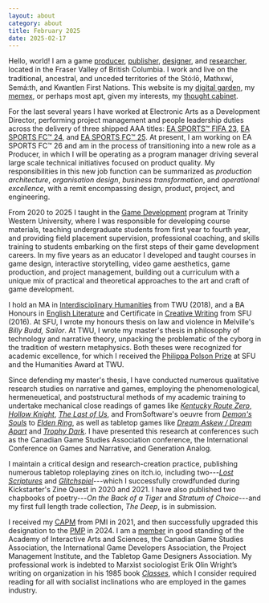 ```yaml
---
layout: about
category: about
title: February 2025
date: 2025-02-17
---
```


Hello, world! I am a game [producer](https://linkedin.com/in/steinea/ "LinkedIn"), [publisher](https://www.kickstarter.com/profile/vagrantludology/created "Kickstarter"), [designer](https://steinea.itch.io/ "itch.io"), and [researcher](https://orcid.org/0000-0003-4131-2695 "ORCID"), located in the Fraser Valley of British Columbia. I work and live on the traditional, ancestral, and unceded territories of the Stó꞉lō, Mathxwí, Semá:th, and Kwantlen First Nations. This website is my [digital garden](https://maggieappleton.com/garden-history/ "Maggie Appleton"), my [memex](https://wiki.xxiivv.com/site/about.html "Devine Lu Linvega"), or perhaps most apt, given my interests, my [thought cabinet](https://discoelysium.fandom.com/wiki/Thought_Cabinet "Disco Elysium").

For the last several years I have worked at Electronic Arts as a Development Director, performing project management and people leadership duties across the delivery of three shipped AAA titles: [EA SPORTS™ FIFA 23](https://www.ea.com/games/fifa/fifa-23), [EA SPORTS FC™ 24](https://www.ea.com/en-au/games/ea-sports-fc/fc-24), and [EA SPORTS FC™ 25](https://www.ea.com/games/ea-sports-fc/fc-25). At present, I am working on EA SPORTS FC™ 26 and am in the process of transitioning into a new role as a Producer, in which I will be operating as a program manager driving several large scale technical initiatives focused on product quality. My responsibilities in this new job function can be summarized as *production architecture*, *organisation design*, *business transformation*, and *operational excellence*, with a remit encompassing design, product, project, and engineering.

From 2020 to 2025 I taught in the [Game Development](https://www.twu.ca/academics/school-arts-media-culture/game-development) program at Trinity Western University, where I was responsible for developing course materials, teaching undergraduate students from first year to fourth year, and providing field placement supervision, professional coaching, and skills training to students embarking on the first steps of their game development careers. In my five years as an educator I developed and taught courses in game design, interactive storytelling, video game aesthetics, game production, and project management, building out a curriculum with a unique mix of practical and theoretical approaches to the art and craft of game development.

I hold an MA in [Interdisciplinary Humanities](https://www.twu.ca/academics/school-graduate-studies/interdisciplinary-humanities-ma) from TWU (2018), and a BA Honours in [English Literature](https://www.sfu.ca/students/calendar/2016/spring/programs/english/honours/bachelor-of-arts.html) and Certificate in [Creative Writing](https://www.sfu.ca/students/calendar/2016/spring/programs/creative-writing/certificate.html) from SFU (2016). At SFU, I wrote my honours thesis on law and violence in Melville's *Billy Budd, Sailor*. At TWU, I wrote my master's thesis in philosophy of technology and narrative theory, unpacking the problematic of the cyborg in the tradition of western metaphysics. Both theses were recognized for academic excellence, for which I received the [Philippa Polson Prize](https://www.sfu.ca/english/undergraduate/funding/by-nomination.html) at SFU and the Humanities Award at TWU.

Since defending my master's thesis, I have conducted numerous qualitative research studies on narrative and games, employing the phenomenological, hermeneuetical, and poststructural methods of my academic training to undertake mechanical close readings of games like [*Kentucky Route Zero*](/2021/03/12/its-more-like-a-tendency/), [*Hollow Knight*](2020/06/19/pure-vessels/), [*The Last of Us*](/2020/08/28/it-cant-be-for-nothing/), and FromSoftware's oeuvre from [*Demon's Souls*](/2020/10/23/the-dark-sigil-will-guide-thee/) to [*Elden Ring*](/2023/06/06/beasts-and-sovereigns/), as well as tabletop games like [*Dream Askew / Dream Apart*](/2021/08/05/no-dice-no-masters/) and [*Trophy Dark*](/2022/07/28/play-to-lose/). I have presented this research at conferences such as the Canadian Game Studies Association conference, the International Conference on Games and Narrative, and Generation Analog.

I maintain a critical design and research-creation practice, publishing numerous tabletop roleplaying zines on itch.io, including two---[*Lost Scriptures*](2020/02/26/lost-scriptures/) and [*Glitchspiel*](2021/02/02/glitchspiel/)---which I successfully crowdfunded during Kickstarter's Zine Quest in 2020 and 2021. I have also published two chapbooks of poetry---*On the Back of a Tiger* and *Stratum of Choice*---and my first full length trade collection, *The Deep*, is in submission.

I received my [CAPM](https://www.pmi.org/certifications/certified-associate-capm) from PMI in 2021, and then successfully upgraded this designation to the [PMP](https://www.pmi.org/certifications/project-management-pmp) in 2024. I am a [member](/affiliations/) in good standing of the Academy of Interactive Arts and Sciences, the Canadian Game Studies Association, the International Game Developers Association, the Project Management Institute, and the Tabletop Game Designers Association. My professional work is indebted to Marxist sociologist Erik Olin Wright’s writing on organization in his 1985 book [*Classes*](/erik-olin-wright-classes/), which I consider required reading for all with socialist inclinations who are employed in the games industry.

